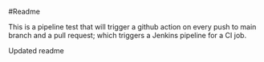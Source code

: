 #Readme

This is a pipeline test that will trigger a github action on every push to main branch and a pull request; which triggers a Jenkins pipeline for a CI job.


Updated readme
